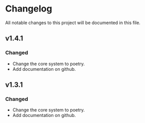 # Changelog

All notable changes to this project will be documented in this file.

## v1.4.1

### Changed

- Change the core system to poetry.
- Add documentation on github.

## v1.3.1

### Changed

- Change the core system to poetry.
- Add documentation on github.
